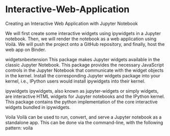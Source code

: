# Interactive-Web-Application
Creating an Interactive Web Application with Jupyter Notebook  

We will first create some interactive widgets using ipywidgets in a Jupyter notebook. Then, we will render the notebook as a web application using Voilà. We will push the project onto a GitHub repository, and finally, host the web app on Binder. 

widgetsnbextension
This package makes Jupyter widgets available in the classic Jupyter Notebook. This package provides the necessary JavaScript controls in the Jupyter Notebook that communicate with the widget objects in the kernel.
Install the corresponding Jupyter widgets package into your kernel, i.e., IPython users would install ipywidgets into their kernel.

ipywidgets
ipywidgets, also known as jupyter-widgets or simply widgets, are interactive HTML widgets for Jupyter notebooks and the IPython kernel.
This package contains the python implementation of the core interactive widgets bundled in ipywidgets.

Voila
Voilà can be used to run, convert, and serve a Jupyter notebook as a standalone app.
This can be done via the command-line, with the following pattern:
    voila <path-to-notebook> <options>
